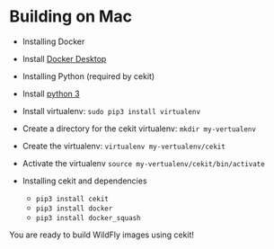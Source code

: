 Building on Mac
===============

* Installing Docker
 * Install [Docker Desktop](https://hub.docker.com/editions/community/docker-ce-desktop-mac)

* Installing Python (required by cekit)
 * Install [python 3](https://www.python.org)
 * Install virtualenv: `sudo pip3 install virtualenv`
 * Create a directory for the cekit virtualenv: `mkdir my-vertualenv`
 * Create the virtualenv: `virtualenv my-vertualenv/cekit`
 * Activate the virtualenv `source my-vertualenv/cekit/bin/activate`

* Installing cekit and dependencies
  * `pip3 install cekit`
  * `pip3 install docker`
  * `pip3 install docker_squash`

You are ready to build WildFly images using cekit!